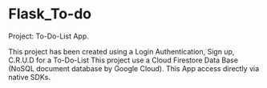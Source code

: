 # Flask_To-do
Project: To-Do-List App.

This project has been created using a Login Authentication, Sign up, C.R.U.D for a To-Do-List
This project use a Cloud Firestore Data Base (NoSQL document database by Google Cloud). This App access directly via native SDKs.
